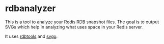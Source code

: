 rdbanalyzer
===========

This is a tool to analyze your Redis RDB snapshot files. The goal is to output SVGs which help in analyzing what uses space in your Redis server.

It uses [rdbtools](https://github.com/vrischmann/rdbtools) and [svgo](https://github.com/ajstarks/svgo).
